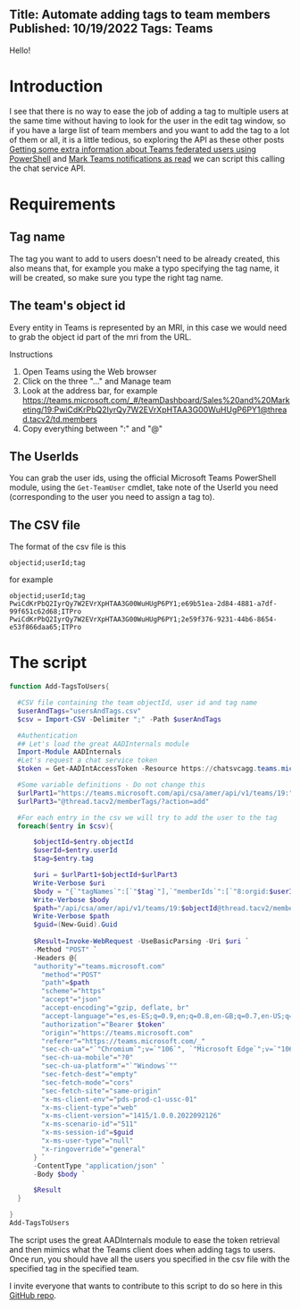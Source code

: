 Title: Automate adding tags to team members
Published: 10/19/2022
Tags: Teams
---

Hello!

# Introduction

I see that there is no way to ease the job of adding a tag to multiple users at the same time without having to look for the user in the edit tag window, so if you have
a large list of team members and you want to add the tag to a lot of them or all, it is a little tedious, so exploring the API as
these other posts [Getting some extra information about Teams federated users using PowerShell](https://get-itips.capazero.net/posts/extra-information-federated-teams) and
[Mark Teams notifications as read](https://get-itips.capazero.net/posts/clear-teams-notifications) we can script this calling the chat service API.

# Requirements
## Tag name
The tag you want to add to users doesn't need to be already created, this also means that, for example you make a typo specifying the tag name, it will be created, so make sure
you type the right tag name.

## The team's object id
Every entity in Teams is represented by an MRI, in this case we would need to grab the object id part of the mri from the URL.

Instructions

1) Open Teams using the Web browser
2) Click on the three "..." and Manage team
3) Look at the address bar, for example https://teams.microsoft.com/_#/teamDashboard/Sales%20and%20Marketing/19:PwiCdKrPbQ2IyrQy7W2EVrXpHTAA3G00WuHUgP6PY1@thread.tacv2/td.members
4) Copy everything between ":" and "@"

## The UserIds
You can grab the user ids, using the official Microsoft Teams PowerShell module, using the `Get-TeamUser` cmdlet, take note of the UserId you need (corresponding to the user
you need to assign a tag to).

## The CSV file
The format of the csv file is this

```
objectid;userId;tag
```

for example

```
objectid;userId;tag
PwiCdKrPbQ2IyrQy7W2EVrXpHTAA3G00WuHUgP6PY1;e69b51ea-2d84-4881-a7df-99f651c62d68;ITPro
PwiCdKrPbQ2IyrQy7W2EVrXpHTAA3G00WuHUgP6PY1;2e59f376-9231-44b6-8654-e53f866daa65;ITPro
```

# The script

```powershell
function Add-TagsToUsers{

  #CSV file containing the team objectId, user id and tag name
  $userAndTags="usersAndTags.csv"
  $csv = Import-CSV -Delimiter ";" -Path $userAndTags

  #Authentication
  ## Let's load the great AADInternals module
  Import-Module AADInternals
  #Let's request a chat service token
  $token = Get-AADIntAccessToken -Resource https://chatsvcagg.teams.microsoft.com -ClientId "1fec8e78-bce4-4aaf-ab1b-5451cc387264"

  #Some variable definitions - Do not change this
  $urlPart1="https://teams.microsoft.com/api/csa/amer/api/v1/teams/19:"
  $urlPart3="@thread.tacv2/memberTags/?action=add"

  #For each entry in the csv we will try to add the user to the tag
  foreach($entry in $csv){

      $objectId=$entry.objectId
      $userId=$entry.userId
      $tag=$entry.tag

      $uri = $urlPart1+$objectId+$urlPart3
      Write-Verbose $uri
      $body = "{`"tagNames`":[`"$tag`"],`"memberIds`":[`"8:orgid:$userId`"]}"  
      Write-Verbose $body  
      $path="/api/csa/amer/api/v1/teams/19:$objectId@thread.tacv2/memberTags/?action=add"
      Write-Verbose $path
      $guid=(New-Guid).Guid
      
      $Result=Invoke-WebRequest -UseBasicParsing -Uri $uri `
      -Method "POST" `
      -Headers @{
      "authority"="teams.microsoft.com"
        "method"="POST"
        "path"=$path
        "scheme"="https"
        "accept"="json"
        "accept-encoding"="gzip, deflate, br"
        "accept-language"="es,es-ES;q=0.9,en;q=0.8,en-GB;q=0.7,en-US;q=0.6"
        "authorization"="Bearer $token"
        "origin"="https://teams.microsoft.com"
        "referer"="https://teams.microsoft.com/_"
        "sec-ch-ua"="`"Chromium`";v=`"106`", `"Microsoft Edge`";v=`"106`", `"Not;A=Brand`";v=`"99`""
        "sec-ch-ua-mobile"="?0"
        "sec-ch-ua-platform"="`"Windows`""
        "sec-fetch-dest"="empty"
        "sec-fetch-mode"="cors"
        "sec-fetch-site"="same-origin"
        "x-ms-client-env"="pds-prod-c1-ussc-01"
        "x-ms-client-type"="web"
        "x-ms-client-version"="1415/1.0.0.2022092126"
        "x-ms-scenario-id"="511"
        "x-ms-session-id"=$guid
        "x-ms-user-type"="null"
        "x-ringoverride"="general"
      } `
      -ContentType "application/json" `
      -Body $body `

      $Result
  }

}
Add-TagsToUsers
```

The script uses the great AADInternals module to ease the token retrieval and then mimics what the Teams client does when adding tags to users.
Once run, you should have all the users you specified in the csv file with the specified tag in the specified team.

I invite everyone that wants to contribute to this script to do so here in this [GitHub repo](https://github.com/get-itips/MiscScripts/blob/dev/Teams/Add-TagsToUsers.ps1).


